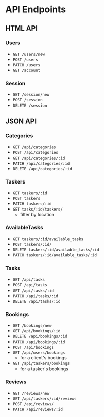 # API Endpoints

## HTML API

### Users

- `GET /users/new`
- `POST /users`
- `PATCH /users`
- `GET /account`

### Session

- `GET /session/new`
- `POST /session`
- `DELETE /session`

## JSON API

### Categories

- `GET /api/categories`
- `POST /api/categories`
- `GET /api/categories/:id`
- `PATCH /api/categories/:id`
- `DELETE /api/categories/:id`


### Taskers

- `GET taskers/:id`
- `POST taskers`
- `PATCH taskers/:id`
- `GET tasks/:id/taskers/`
  - filter by location

### AvailableTasks

- `GET taskers/:id/available_tasks`
- `POST taskers/:id/`
- `DELETE taskers/:id/available_tasks/:id`
- `PATCH taskers/:id/available_tasks/:id`

### Tasks

- `GET /api/tasks`
- `POST /api/tasks`
- `GET /api/tasks/:id`
- `PATCH /api/tasks/:id`
- `DELETE /api/tasks/:id`

### Bookings

- `GET /bookings/new`
- `GET /api/bookings/:id`
- `DELETE /api/bookings/:id`
- `PATCH /api/bookings/:id`
- `POST /api/bookings`
- `GET /api/users/bookings`
  - for a client's bookings
- `GET /api/taskers/bookings`
  - for a tasker's bookings

### Reviews

- `GET /reviews/new`
- `GET /api/taskers/:id/reviews`
- `POST /api/reviews/`
- `PATCH /api/reviews/:id`
